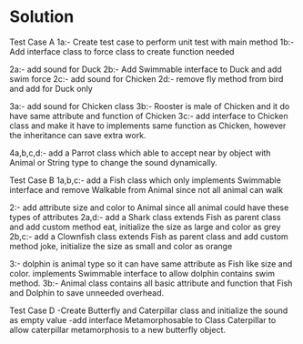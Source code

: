 # Solution

Test Case A
1a:- Create test case to perform unit test with main method
1b:- Add interface class to force class to create function needed

2a:- add sound for Duck 
2b:- Add Swimmable interface to Duck and add swim force
2c:- add sound for Chicken
2d:- remove fly method from bird and add for Duck only

3a:- add sound for Chicken class
3b:- Rooster is male of Chicken and it do have same attribute and function of Chicken
3c:- add interface to Chicken class and make it have to implements same function as Chicken, however the inheritance can save extra work.

4a,b,c,d:- add a Parrot class which able to accept near by object with Animal or String type to change the sound dynamically.


Test Case B
1a,b,c:- add a Fish class which only implements Swimmable interface and remove Walkable from Animal since not all animal can walk

2:- add attribute size and color to Animal since all animal could have these types of attributes
2a,d:- add a Shark class extends Fish as parent class and add custom method eat, initialize the size as large and color as grey
2b,c:- add a Clownfish class extends Fish as parent class and add custom method joke, initialize the size as small and color as orange


3:- dolphin is animal type so it can have same attribute as Fish like size and color. implements Swimmable interface to allow dolphin contains swim method.
3b:- Animal class contains all basic attribute and function that Fish and Dolphin to save unneeded overhead.


Test Case D
-Create Butterfly and Caterpillar class and initialize the sound as empty value
-add interface Metamorphosable to Class Caterpillar to allow caterpillar metamorphosis to a new butterfly object.